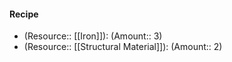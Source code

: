 #### Recipe
- (Resource:: [[Iron]]): (Amount:: 3)
- (Resource:: [[Structural Material]]): (Amount:: 2)
